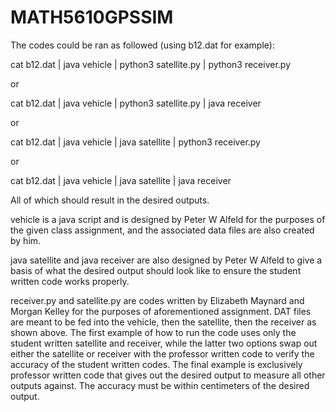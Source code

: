 # MATH5610GPSSIM

The codes could be ran as followed (using b12.dat for example):

cat b12.dat | java vehicle | python3 satellite.py | python3 receiver.py

or

cat b12.dat | java vehicle | python3 satellite.py | java receiver

or

cat b12.dat | java vehicle | java satellite | python3 receiver.py

or

cat b12.dat | java vehicle | java satellite | java receiver

All of which should result in the desired outputs.

vehicle is a java script and is designed by Peter W Alfeld for the purposes of the given class assignment, and the associated data files are also created by him.

java satellite and java receiver are also designed by Peter W Alfeld to give a basis of what the desired output should look like to ensure the student written code works properly.

receiver.py and satellite.py are codes written by Elizabeth Maynard and Morgan Kelley for the purposes of aforementioned assignment. DAT files are meant to be fed into the vehicle, then the satellite, then the receiver as shown above. The first example of how to run the code uses only the student written satellite and receiver, while the latter two options swap out either the satellite or receiver with the professor written code to verify the accuracy of the student written codes. The final example is exclusively professor written code that gives out the desired output to measure all other outputs against. The accuracy must be within centimeters of the desired output.
